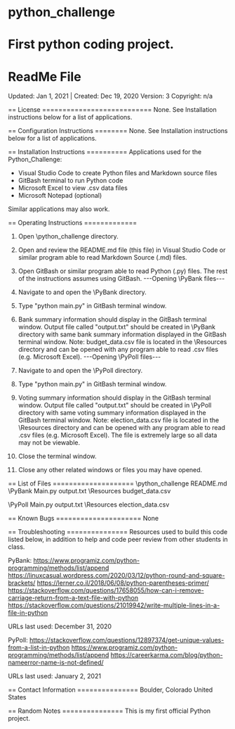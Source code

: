 # python_challenge
First python coding project.
================
ReadMe File
================

Updated: Jan 1, 2021 | Created: Dec 19, 2020
Version: 3
Copyright: n/a

== License ===========================
None. See Installation instructions below for a list of applications.


== Configuration Instructions ========
None. See Installation instructions below for a list of applications.


== Installation Instructions ==========
Applications used for the Python_Challenge:
- Visual Studio Code to create Python files and Markdown source files
- GitBash terminal to run Python code
- Microsoft Excel to view .csv data files
- Microsoft Notepad (optional)

Similar applications may also work.


== Operating Instructions =============
1. Open \python_challenge directory.
2. Open and review the README.md file (this file) in Visual Studio Code or similar program able to read Markdown Source (.md) files.
3. Open GitBash or similar program able to read Python (.py) files.
    The rest of the instructions assumes using GitBash.
---Opening \PyBank files---
3. Navigate to and open the \PyBank directory.
4. Type "python main.py" in GitBash terminal window.
5. Bank summary information should display in the GitBash terminal window. Output file called "output.txt" should be created in \PyBank directory with same bank summary information displayed in the GitBash terminal window.
Note: budget_data.csv file is located in the \Resources directory and can be opened with any program able to read .csv files (e.g. Microsoft Excel).
---Opening \PyPoll files---
6. Navigate to and open the \PyPoll directory.
7. Type "python main.py" in GitBash terminal window.
8. Voting summary information should display in the GitBash terminal window. Output file called "output.txt" should be created in \PyPoll directory with same voting summary information displayed in the GitBash terminal window.
Note: election_data.csv file is located in the \Resources directory and can be opened with any program able to read .csv files (e.g. Microsoft Excel). The file is extremely large so all data may not be viewable.

9. Close the terminal window.
10. Close any other related windows or files you may have opened.


== List of Files ====================
\python_challenge
README.md
\PyBank
    Main.py
    output.txt
    \Resources
        budget_data.csv

\PyPoll
    Main.py
    output.txt
    \Resources
        election_data.csv


== Known Bugs =====================
None


== Troubleshooting ===============
Resources used to build this code listed below, in addition to help and code peer review from other students in class.

PyBank:
https://www.programiz.com/python-programming/methods/list/append
https://linuxcasual.wordpress.com/2020/03/12/python-round-and-square-brackets/
https://lerner.co.il/2018/06/08/python-parentheses-primer/
https://stackoverflow.com/questions/17658055/how-can-i-remove-carriage-return-from-a-text-file-with-python
https://stackoverflow.com/questions/21019942/write-multiple-lines-in-a-file-in-python

URLs last used: December 31, 2020

PyPoll:
https://stackoverflow.com/questions/12897374/get-unique-values-from-a-list-in-python
https://www.programiz.com/python-programming/methods/list/append
https://careerkarma.com/blog/python-nameerror-name-is-not-defined/

URLs last used: January 2, 2021

== Contact Information ===============
Boulder, Colorado   United States


== Random Notes ===============
This is my first official Python project.
